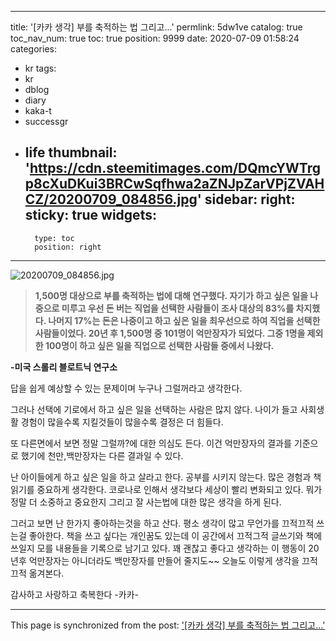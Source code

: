 
---
title: '[카카 생각] 부를 축적하는 법 그리고...'
permlink: 5dw1ve
catalog: true
toc_nav_num: true
toc: true
position: 9999
date: 2020-07-09 01:58:24
categories:
- kr
tags:
- kr
- dblog
- diary
- kaka-t
- successgr
- life
thumbnail: 'https://cdn.steemitimages.com/DQmcYWTrgp8cXuDKui3BRCwSqfhwa2aZNJpZarVPjZVAHCZ/20200709_084856.jpg'
sidebar:
    right:
        sticky: true
widgets:
    -
        type: toc
        position: right
---


![20200709_084856.jpg](https://cdn.steemitimages.com/DQmcYWTrgp8cXuDKui3BRCwSqfhwa2aZNJpZarVPjZVAHCZ/20200709_084856.jpg)

>**1,500명 대상으로 
부를 축적하는 법에 대해 연구했다.
자기가 하고 싶은 일을 나중으로 미루고
우선 돈 버는 직업을 선택한 사람들이
조사 대상의 83%를 차지했다.
나머지 17%는 돈은 나중이고
하고 싶은 일을 최우선으로 하여
직업을 선택한 사람들이었다.
20년 후 1,500명 중 101명이
억만장자가 되었다.
그중 1명을 제외한 100명이
하고 싶은 일을 직업으로 선택한
사람들 중에서 나왔다.**
 
**-미국 스롤리 블로트닉 연구소**


답을 쉽게 예상할 수 있는 문제이며
누구나 그럴꺼라고 생각한다. 


그러나 선택에 기로에서 하고 싶은 일을
선택하는 사람은 많지 않다.
나이가 들고 사회생활 경험이 많을수록
지킬것들이 많을수록 결정은 더 힘들다.


또 다른면에서 보면 정말 그럴까?에 대한
의심도 든다.  이건 억만장자의 결과를 기준으로
했기에 천만,백만장자는 다른 결과일 수 있다.


난 아이들에게 하고 싶은 일을 하고 살라고 한다.
공부를 시키지 않는다.  많은 경험과 책읽기를
중요하게 생각한다.  코로나로 인해서 생각보다
세상이 빨리 변화되고 있다. 
뭐가 정말 더 소중하고 중요한지 그리고 잘 사는법에
대한 많은 생각을 하게 된다. 


그러고 보면 난 한가지 좋아하는것을 하고 산다.
평소 생각이 많고 무언가를 끄적끄적
 쓰는걸 좋아한다. 책을 쓰고 싶다는 
개인꿈도 있는데  이 공간에서  끄적그적 
글쓰기와 책에 쓰일지 모를 내용들을 
기록으로 남기고 있다. 
꽤 괜찮고 좋다고 생각하는 
이 행동이 20년후 억만장자는
 아니더라도 백만장자를 만들어 줄지도~~
오늘도 이렇게 생각을 끄적끄적 옮겨본다. 

감사하고 사랑하고 축복한다 -카카-

- - -

This page is synchronized from the post: ['[카카 생각] 부를 축적하는 법 그리고...'](https://steemit.com/@successgr/5dw1ve)
